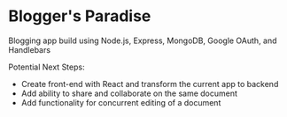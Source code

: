 # Blogger's Paradise
Blogging app build using Node.js, Express, MongoDB, Google OAuth, and Handlebars

Potential Next Steps: 

- Create front-end with React and transform the current app to backend
- Add ability to share and collaborate on the same document 
- Add functionality for concurrent editing of a document

